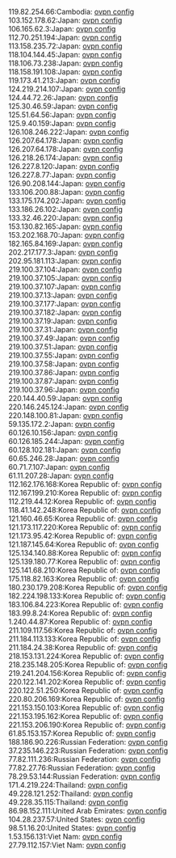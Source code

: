 119.82.254.66:Cambodia: [ovpn config](vpn/119_82_254_66.ovpn)  
103.152.178.62:Japan: [ovpn config](vpn/103_152_178_62.ovpn)  
106.165.62.3:Japan: [ovpn config](vpn/106_165_62_3.ovpn)  
112.70.251.194:Japan: [ovpn config](vpn/112_70_251_194.ovpn)  
113.158.235.72:Japan: [ovpn config](vpn/113_158_235_72.ovpn)  
118.104.144.45:Japan: [ovpn config](vpn/118_104_144_45.ovpn)  
118.106.73.238:Japan: [ovpn config](vpn/118_106_73_238.ovpn)  
118.158.191.108:Japan: [ovpn config](vpn/118_158_191_108.ovpn)  
119.173.41.213:Japan: [ovpn config](vpn/119_173_41_213.ovpn)  
124.219.214.107:Japan: [ovpn config](vpn/124_219_214_107.ovpn)  
124.44.72.26:Japan: [ovpn config](vpn/124_44_72_26.ovpn)  
125.30.46.59:Japan: [ovpn config](vpn/125_30_46_59.ovpn)  
125.51.64.56:Japan: [ovpn config](vpn/125_51_64_56.ovpn)  
125.9.40.159:Japan: [ovpn config](vpn/125_9_40_159.ovpn)  
126.108.246.222:Japan: [ovpn config](vpn/126_108_246_222.ovpn)  
126.207.64.178:Japan: [ovpn config](vpn/126_207_64_178.ovpn)  
126.207.64.178:Japan: [ovpn config](vpn/126_207_64_178.ovpn)  
126.218.26.174:Japan: [ovpn config](vpn/126_218_26_174.ovpn)  
126.227.8.120:Japan: [ovpn config](vpn/126_227_8_120.ovpn)  
126.227.8.77:Japan: [ovpn config](vpn/126_227_8_77.ovpn)  
126.90.208.144:Japan: [ovpn config](vpn/126_90_208_144.ovpn)  
133.106.200.88:Japan: [ovpn config](vpn/133_106_200_88.ovpn)  
133.175.174.202:Japan: [ovpn config](vpn/133_175_174_202.ovpn)  
133.186.26.102:Japan: [ovpn config](vpn/133_186_26_102.ovpn)  
133.32.46.220:Japan: [ovpn config](vpn/133_32_46_220.ovpn)  
153.130.82.165:Japan: [ovpn config](vpn/153_130_82_165.ovpn)  
153.202.168.70:Japan: [ovpn config](vpn/153_202_168_70.ovpn)  
182.165.84.169:Japan: [ovpn config](vpn/182_165_84_169.ovpn)  
202.217.177.3:Japan: [ovpn config](vpn/202_217_177_3.ovpn)  
202.95.181.113:Japan: [ovpn config](vpn/202_95_181_113.ovpn)  
219.100.37.104:Japan: [ovpn config](vpn/219_100_37_104.ovpn)  
219.100.37.105:Japan: [ovpn config](vpn/219_100_37_105.ovpn)  
219.100.37.107:Japan: [ovpn config](vpn/219_100_37_107.ovpn)  
219.100.37.13:Japan: [ovpn config](vpn/219_100_37_13.ovpn)  
219.100.37.177:Japan: [ovpn config](vpn/219_100_37_177.ovpn)  
219.100.37.182:Japan: [ovpn config](vpn/219_100_37_182.ovpn)  
219.100.37.19:Japan: [ovpn config](vpn/219_100_37_19.ovpn)  
219.100.37.31:Japan: [ovpn config](vpn/219_100_37_31.ovpn)  
219.100.37.49:Japan: [ovpn config](vpn/219_100_37_49.ovpn)  
219.100.37.51:Japan: [ovpn config](vpn/219_100_37_51.ovpn)  
219.100.37.55:Japan: [ovpn config](vpn/219_100_37_55.ovpn)  
219.100.37.58:Japan: [ovpn config](vpn/219_100_37_58.ovpn)  
219.100.37.86:Japan: [ovpn config](vpn/219_100_37_86.ovpn)  
219.100.37.87:Japan: [ovpn config](vpn/219_100_37_87.ovpn)  
219.100.37.96:Japan: [ovpn config](vpn/219_100_37_96.ovpn)  
220.144.40.59:Japan: [ovpn config](vpn/220_144_40_59.ovpn)  
220.146.245.124:Japan: [ovpn config](vpn/220_146_245_124.ovpn)  
220.148.100.81:Japan: [ovpn config](vpn/220_148_100_81.ovpn)  
59.135.172.2:Japan: [ovpn config](vpn/59_135_172_2.ovpn)  
60.126.10.156:Japan: [ovpn config](vpn/60_126_10_156.ovpn)  
60.126.185.244:Japan: [ovpn config](vpn/60_126_185_244.ovpn)  
60.128.102.181:Japan: [ovpn config](vpn/60_128_102_181.ovpn)  
60.65.246.28:Japan: [ovpn config](vpn/60_65_246_28.ovpn)  
60.71.7.107:Japan: [ovpn config](vpn/60_71_7_107.ovpn)  
61.11.207.28:Japan: [ovpn config](vpn/61_11_207_28.ovpn)  
112.162.176.168:Korea Republic of: [ovpn config](vpn/112_162_176_168.ovpn)  
112.167.199.210:Korea Republic of: [ovpn config](vpn/112_167_199_210.ovpn)  
112.219.44.12:Korea Republic of: [ovpn config](vpn/112_219_44_12.ovpn)  
118.41.142.248:Korea Republic of: [ovpn config](vpn/118_41_142_248.ovpn)  
121.160.46.65:Korea Republic of: [ovpn config](vpn/121_160_46_65.ovpn)  
121.173.117.220:Korea Republic of: [ovpn config](vpn/121_173_117_220.ovpn)  
121.173.95.42:Korea Republic of: [ovpn config](vpn/121_173_95_42.ovpn)  
121.187.145.64:Korea Republic of: [ovpn config](vpn/121_187_145_64.ovpn)  
125.134.140.88:Korea Republic of: [ovpn config](vpn/125_134_140_88.ovpn)  
125.139.180.77:Korea Republic of: [ovpn config](vpn/125_139_180_77.ovpn)  
125.141.68.210:Korea Republic of: [ovpn config](vpn/125_141_68_210.ovpn)  
175.118.82.163:Korea Republic of: [ovpn config](vpn/175_118_82_163.ovpn)  
180.230.179.208:Korea Republic of: [ovpn config](vpn/180_230_179_208.ovpn)  
182.224.198.133:Korea Republic of: [ovpn config](vpn/182_224_198_133.ovpn)  
183.106.84.223:Korea Republic of: [ovpn config](vpn/183_106_84_223.ovpn)  
183.99.8.24:Korea Republic of: [ovpn config](vpn/183_99_8_24.ovpn)  
1.240.44.87:Korea Republic of: [ovpn config](vpn/1_240_44_87.ovpn)  
211.109.117.56:Korea Republic of: [ovpn config](vpn/211_109_117_56.ovpn)  
211.184.113.133:Korea Republic of: [ovpn config](vpn/211_184_113_133.ovpn)  
211.184.24.38:Korea Republic of: [ovpn config](vpn/211_184_24_38.ovpn)  
218.153.131.224:Korea Republic of: [ovpn config](vpn/218_153_131_224.ovpn)  
218.235.148.205:Korea Republic of: [ovpn config](vpn/218_235_148_205.ovpn)  
219.241.204.156:Korea Republic of: [ovpn config](vpn/219_241_204_156.ovpn)  
220.122.141.202:Korea Republic of: [ovpn config](vpn/220_122_141_202.ovpn)  
220.122.51.250:Korea Republic of: [ovpn config](vpn/220_122_51_250.ovpn)  
220.80.206.169:Korea Republic of: [ovpn config](vpn/220_80_206_169.ovpn)  
221.153.150.103:Korea Republic of: [ovpn config](vpn/221_153_150_103.ovpn)  
221.153.195.162:Korea Republic of: [ovpn config](vpn/221_153_195_162.ovpn)  
221.153.206.190:Korea Republic of: [ovpn config](vpn/221_153_206_190.ovpn)  
61.85.153.157:Korea Republic of: [ovpn config](vpn/61_85_153_157.ovpn)  
188.186.90.226:Russian Federation: [ovpn config](vpn/188_186_90_226.ovpn)  
37.235.146.223:Russian Federation: [ovpn config](vpn/37_235_146_223.ovpn)  
77.82.111.236:Russian Federation: [ovpn config](vpn/77_82_111_236.ovpn)  
77.82.27.76:Russian Federation: [ovpn config](vpn/77_82_27_76.ovpn)  
78.29.53.144:Russian Federation: [ovpn config](vpn/78_29_53_144.ovpn)  
171.4.219.224:Thailand: [ovpn config](vpn/171_4_219_224.ovpn)  
49.228.121.252:Thailand: [ovpn config](vpn/49_228_121_252.ovpn)  
49.228.35.115:Thailand: [ovpn config](vpn/49_228_35_115.ovpn)  
86.98.152.111:United Arab Emirates: [ovpn config](vpn/86_98_152_111.ovpn)  
104.28.237.57:United States: [ovpn config](vpn/104_28_237_57.ovpn)  
98.51.16.20:United States: [ovpn config](vpn/98_51_16_20.ovpn)  
1.53.156.131:Viet Nam: [ovpn config](vpn/1_53_156_131.ovpn)  
27.79.112.157:Viet Nam: [ovpn config](vpn/27_79_112_157.ovpn)  

